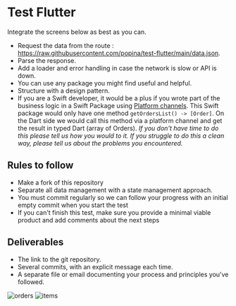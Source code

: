 # Test Flutter

Integrate the screens below as best as you can.

- Request the data from the route : https://raw.githubusercontent.com/popina/test-flutter/main/data.json.
- Parse the response.
- Add a loader and error handling in case the network is slow or API is down.
- You can use any package you might find useful and helpful.
- Structure with a design pattern.
- If you are a Swift developer, it would be a plus if you wrote part of the business logic in a Swift Package using [Platform channels](https://docs.flutter.dev/development/platform-integration/platform-channels). This Swift package would only have one method `getOrdersList() -> [Order]`. On the Dart side we would call this method via a platform channel and get the result in typed Dart (array of Orders). *If you don't have time to do this please tell us how you would to it. If you struggle to do this a clean way, please tell us about the problems you encountered.*

## Rules to follow

- Make a fork of this repository
- Separate all data management with a state management approach.
- You must commit regularly so we can follow your progress with an initial empty commit when you start the test
- If you can't finish this test, make sure you provide a minimal viable product and add comments about the next steps

## Deliverables

- The link to the git repository.
- Several commits, with an explicit message each time.
- A separate file or email documenting your process and principles you've followed.

![orders](https://raw.githubusercontent.com/popina/test-flutter/main/orders.png)
![items](https://raw.githubusercontent.com/popina/test-flutter/main/items.png)
